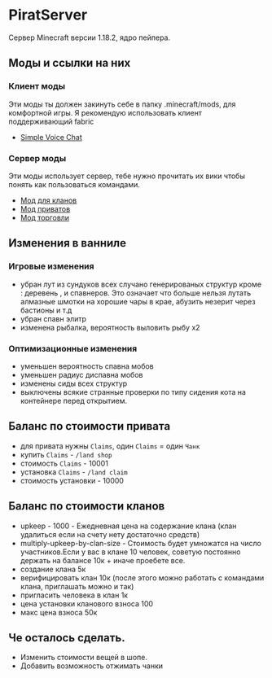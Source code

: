 # PiratServer

Сервер Minecraft версии 1.18.2, ядро пейпера.

## Моды и ссылки на них

### Клиент моды 
Эти моды ты должен закинуть себе в папку .minecraft/mods, для комфортной игры.
Я рекомендую использовать клиент поддерживающий fabric

- [Simple Voice Chat](https://www.curseforge.com/minecraft/mc-mods/simple-voice-chat/files/3795645)


### Сервер моды
Эти моды использует сервер, тебе нужно прочитать их вики чтобы понять как пользоваться командами.

- [Мод для кланов](https://simpleclans.gitbook.io/simpleclans/commands-and-permissions/commands)
- [Мод приватов](https://www.spigotmc.org/resources/landlord-4.44398/)
- [Мод торговли](https://www.spigotmc.org/resources/guishop.2451/)


## Изменения в ванниле


### Игровые изменения

- убран лут из сундуков всех случано генерированых структур кроме : деревень , и спавнеров. Это означает что больше нельзя лутать алмазные шмотки 
на хорошие чары в крае, абузить незерит через бастионы и т.д
- убран спавн элитр
- изменена рыбалка, вероятность выловить рыбу х2

### Оптимизационные изменения

- уменьшен вероятность спавна мобов
- уменьшен радиус диспавна мобов
- изменены сиды всех структур 
- выключены всякие странные проверки по типу сидения кота на контейнере перед открытием.

## Баланс по стоимости привата

- для привата нужны `Claims`, один `Claims` = один `Чанк`
- купить `Claims` - `/land shop`
- стоимость `Claims` - 10001 
- установка `Claims` - `/land claim`
- стоимость установки - 10000

## Баланс по стоимости кланов

- upkeep - 1000 - Ежедневная цена на содержание клана  (клан удалиться если на счету нету достаточно средств)
- multiply-upkeep-by-clan-size - Стоимость будет умножатся на число участников.Если у вас в клане 10 человек, советую постоянно держать на балансе 10к + иначе проебете все.
- создание клана 5к
- верифицировать клан 10к (после этого можно работать с командами клана, приглашать можно и так)
- пригласить человека в клан 1к
- цена установки кланового взноса 100
- макс цена взноса 50к


## Че осталось сделать.

- Изменить стоимости вещей в шопе.
- Добавить возможность отжимать чанки

